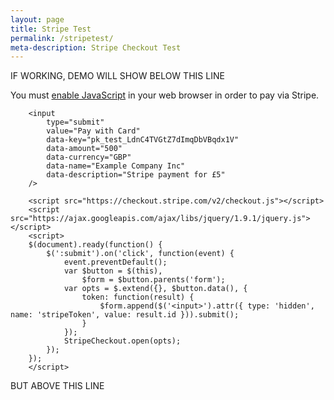 ```yaml
---
layout: page
title: Stripe Test
permalink: /stripetest/
meta-description: Stripe Checkout Test
---
```


IF WORKING, DEMO WILL SHOW BELOW THIS LINE

<form action="." method="post">
        <noscript>You must <a href="http://www.enable-javascript.com" target="_blank">enable JavaScript</a> in your web browser in order to pay via Stripe.</noscript>

        <input 
            type="submit" 
            value="Pay with Card"
            data-key="pk_test_LdnC4TVGtZ7dImqDbVBqdx1V"
            data-amount="500"
            data-currency="GBP"
            data-name="Example Company Inc"
            data-description="Stripe payment for £5"
        />

        <script src="https://checkout.stripe.com/v2/checkout.js"></script>
        <script src="https://ajax.googleapis.com/ajax/libs/jquery/1.9.1/jquery.js"></script>
        <script>
        $(document).ready(function() {
            $(':submit').on('click', function(event) {
                event.preventDefault();
                var $button = $(this),
                    $form = $button.parents('form');
                var opts = $.extend({}, $button.data(), {
                    token: function(result) {
                        $form.append($('<input>').attr({ type: 'hidden', name: 'stripeToken', value: result.id })).submit();
                    }
                });
                StripeCheckout.open(opts);
            });
        });
        </script>
</form>


BUT ABOVE THIS LINE